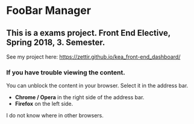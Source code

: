 # FooBar Manager
## This is a exams project. Front End Elective, Spring 2018, 3. Semester.
See my project here: https://zettir.github.io/kea_front-end_dashboard/

### If you have trouble viewing the content.
You can unblock the content in your browser.
Select it in the address bar.

- **Chrome / Opera** in the right side of the address bar.
- **Firefox** on the left side.

I do not know where in other browsers.
